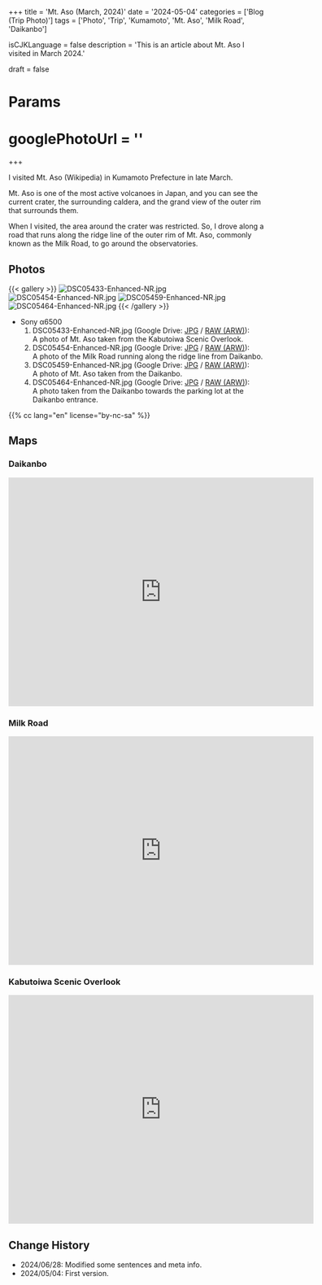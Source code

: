 +++
title = 'Mt. Aso (March, 2024)'
date = '2024-05-04'
categories = ['Blog (Trip Photo)']
tags = ['Photo', 'Trip', 'Kumamoto', 'Mt. Aso', 'Milk Road', 'Daikanbo']

isCJKLanguage = false
description = 'This is an article about Mt. Aso I visited in March 2024.'

draft = false

# Params
# googlePhotoUrl = ''
+++


I visited Mt. Aso (Wikipedia) in Kumamoto Prefecture in late March.

Mt. Aso is one of the most active volcanoes in Japan, and you can see the current crater, the surrounding caldera, and the grand view of the outer rim that surrounds them.

When I visited, the area around the crater was restricted.
So, I drove along a road that runs along the ridge line of the outer rim of Mt. Aso, commonly known as the Milk Road, to go around the observatories.



## Photos

{{< gallery >}}
    <img src="DSC05433-Enhanced-NR.jpg" alt="DSC05433-Enhanced-NR.jpg" class="grid-w50" />
    <img src="DSC05454-Enhanced-NR.jpg" alt="DSC05454-Enhanced-NR.jpg" class="grid-w50" />
    <img src="DSC05459-Enhanced-NR.jpg" alt="DSC05459-Enhanced-NR.jpg" class="grid-w50" />
    <img src="DSC05464-Enhanced-NR.jpg" alt="DSC05464-Enhanced-NR.jpg" class="grid-w50" />
{{< /gallery >}}


- Sony α6500
    1. DSC05433-Enhanced-NR.jpg (Google Drive: [JPG](https://drive.google.com/file/d/1Gl4lSEx2Ag1iCNr5lBGZHfCfsxh7ASJo/view?usp=drive_link) / [RAW (ARW)](https://drive.google.com/file/d/131-cCVsIqJVTk5I5IpCeONRP8zEF6Uf_/view?usp=drive_link)):  
       A photo of Mt. Aso taken from the Kabutoiwa Scenic Overlook.
    1. DSC05454-Enhanced-NR.jpg (Google Drive: [JPG](https://drive.google.com/file/d/1yTZH0Qh84zjMcEKVsJNQgsWIYxnicNSp/view?usp=drive_link) / [RAW (ARW)](https://drive.google.com/file/d/1vzJ7xY0FBIoCsWUE_PLudP55GRys2R3b/view?usp=drive_link)):  
       A photo of the Milk Road running along the ridge line from Daikanbo.
    1. DSC05459-Enhanced-NR.jpg (Google Drive: [JPG](https://drive.google.com/file/d/1R5yyDEbGx_0e8u2C_sF2KUUKQimY3Fv2/view?usp=drive_link) / [RAW (ARW)](https://drive.google.com/file/d/1Rd7Z4zfskP3oPHQZH3-PbAdi-oG6wBJq/view?usp=drive_link)):  
       A photo of Mt. Aso taken from the Daikanbo.
    1. DSC05464-Enhanced-NR.jpg (Google Drive: [JPG](https://drive.google.com/file/d/1WlpeytN06xt-7EPwA6Xb-4WM0U0eZd0g/view?usp=drive_link) / [RAW (ARW)](https://drive.google.com/file/d/1yFJeteUhin3tUBcYgZ8D2KyfEX1QK-CI/view?usp=drive_link)):  
       A photo taken from the Daikanbo towards the parking lot at the Daikanbo entrance.


{{% cc lang="en" license="by-nc-sa" %}}


## Maps

### Daikanbo

<iframe src="https://www.google.com/maps/embed?pb=!1m18!1m12!1m3!1d13385.12084323811!2d131.0570098709315!3d32.99638717389749!2m3!1f0!2f0!3f0!3m2!1i1024!2i768!4f13.1!3m3!1m2!1s0x3541244778a75a13%3A0xd2d7c47437373478!2sDaikanbo!5e0!3m2!1sen!2sjp!4v1714806714570!5m2!1sen!2sjp" width="600" height="450" style="border:0;" allowfullscreen="" loading="lazy" referrerpolicy="no-referrer-when-downgrade"></iframe>


### Milk Road

<iframe src="https://www.google.com/maps/embed?pb=!1m18!1m12!1m3!1d22746.157525460585!2d131.02425909386363!3d32.99683888994309!2m3!1f0!2f0!3f0!3m2!1i1024!2i768!4f13.1!3m3!1m2!1s0x354125fab825b67b%3A0x9db5ff3cfdeb1bbf!2z44Of44Or44Kv44Ot44O844OJ!5e0!3m2!1sen!2sjp!4v1714806753542!5m2!1sen!2sjp" width="600" height="450" style="border:0;" allowfullscreen="" loading="lazy" referrerpolicy="no-referrer-when-downgrade"></iframe>


### Kabutoiwa Scenic Overlook

<iframe src="https://www.google.com/maps/embed?pb=!1m18!1m12!1m3!1d1673.3965547599419!2d131.0152839!3d32.9828598!2m3!1f0!2f0!3f0!3m2!1i1024!2i768!4f13.1!3m3!1m2!1s0x3541216b944f692f%3A0x6be271f76d71d0e6!2sKabutoiwa%20Scenic%20Overlook!5e0!3m2!1sen!2sjp!4v1714807241877!5m2!1sen!2sjp" width="600" height="450" style="border:0;" allowfullscreen="" loading="lazy" referrerpolicy="no-referrer-when-downgrade"></iframe>


## Change History

- 2024/06/28: Modified some sentences and meta info.
- 2024/05/04: First version.

